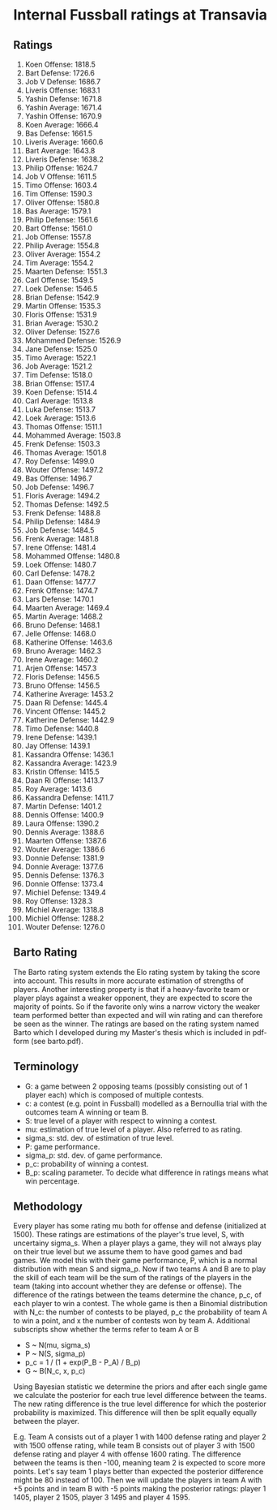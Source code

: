 # Internal Fussball ratings at Transavia
## Ratings
1. Koen Offense: 1818.5 
2. Bart Defense: 1726.6 
3. Job V Defense: 1686.7 
4. Liveris Offense: 1683.1 
5. Yashin Defense: 1671.8 
6. Yashin Average: 1671.4 
7. Yashin Offense: 1670.9 
8. Koen Average: 1666.4 
9. Bas Defense: 1661.5 
10. Liveris Average: 1660.6 
11. Bart Average: 1643.8 
12. Liveris Defense: 1638.2 
13. Philip Offense: 1624.7 
14. Job V Offense: 1611.5 
15. Timo Offense: 1603.4 
16. Tim Offense: 1590.3 
17. Oliver Offense: 1580.8 
18. Bas Average: 1579.1 
19. Philip  Defense: 1561.6 
20. Bart Offense: 1561.0 
21. Job Offense: 1557.8 
22. Philip Average: 1554.8 
23. Oliver Average: 1554.2 
24. Tim Average: 1554.2 
25. Maarten Defense: 1551.3 
26. Carl Offense: 1549.5 
27. Loek Defense: 1546.5 
28. Brian Defense: 1542.9 
29. Martin Offense: 1535.3 
30. Floris Offense: 1531.9 
31. Brian Average: 1530.2 
32. Oliver Defense: 1527.6 
33. Mohammed Defense: 1526.9 
34. Jane Defense: 1525.0 
35. Timo Average: 1522.1 
36. Job Average: 1521.2 
37. Tim Defense: 1518.0 
38. Brian Offense: 1517.4 
39. Koen Defense: 1514.4 
40. Carl Average: 1513.8 
41. Luka Defense: 1513.7 
42. Loek Average: 1513.6 
43. Thomas Offense: 1511.1 
44. Mohammed Average: 1503.8 
45. Frenk  Defense: 1503.3 
46. Thomas Average: 1501.8 
47. Roy Defense: 1499.0 
48. Wouter Offense: 1497.2 
49. Bas Offense: 1496.7 
50. Job  Defense: 1496.7 
51. Floris Average: 1494.2 
52. Thomas Defense: 1492.5 
53. Frenk Defense: 1488.8 
54. Philip Defense: 1484.9 
55. Job Defense: 1484.5 
56. Frenk Average: 1481.8 
57. Irene Offense: 1481.4 
58. Mohammed Offense: 1480.8 
59. Loek Offense: 1480.7 
60. Carl Defense: 1478.2 
61. Daan Offense: 1477.7 
62. Frenk Offense: 1474.7 
63. Lars Defense: 1470.1 
64. Maarten Average: 1469.4 
65. Martin Average: 1468.2 
66. Bruno Defense: 1468.1 
67. Jelle Offense: 1468.0 
68. Katherine Offense: 1463.6 
69. Bruno Average: 1462.3 
70. Irene Average: 1460.2 
71. Arjen Offense: 1457.3 
72. Floris Defense: 1456.5 
73. Bruno Offense: 1456.5 
74. Katherine Average: 1453.2 
75. Daan Ri Defense: 1445.4 
76. Vincent Offense: 1445.2 
77. Katherine Defense: 1442.9 
78. Timo Defense: 1440.8 
79. Irene Defense: 1439.1 
80. Jay Offense: 1439.1 
81. Kassandra Offense: 1436.1 
82. Kassandra Average: 1423.9 
83. Kristin Offense: 1415.5 
84. Daan Ri Offense: 1413.7 
85. Roy Average: 1413.6 
86. Kassandra Defense: 1411.7 
87. Martin Defense: 1401.2 
88. Dennis Offense: 1400.9 
89. Laura Offense: 1390.2 
90. Dennis Average: 1388.6 
91. Maarten Offense: 1387.6 
92. Wouter Average: 1386.6 
93. Donnie Defense: 1381.9 
94. Donnie Average: 1377.6 
95. Dennis Defense: 1376.3 
96. Donnie Offense: 1373.4 
97. Michiel Defense: 1349.4 
98. Roy Offense: 1328.3 
99. Michiel Average: 1318.8 
100. Michiel Offense: 1288.2 
101. Wouter Defense: 1276.0 

## Barto Rating
The Barto rating system extends the Elo rating system by taking the score into account. This results in more accurate estimation of strengths of players. Another interesting property is that if a heavy-favorite team or player plays against a weaker opponent, they are expected to score the majority of points. So if the favorite only wins a narrow victory the weaker team performed better than expected and will win rating and can therefore be seen as the winner. The ratings are based on the rating system named Barto which I developed during my Master's thesis which is included in pdf-form (see barto.pdf).
## Terminology
- G: a game between 2 opposing teams (possibly consisting out of 1 player each) which is composed of multiple contests.
- c: a contest (e.g. point in Fussball) modelled as a Bernoullia trial with the outcomes team A winning or team B.
- S: true level of a player with respect to winning a contest.
- mu: estimation of true level of a player. Also referred to as rating.
- sigma_s: std. dev. of estimation of true level.
- P: game performance.
- sigma_p: std. dev. of game performance.
- p_c: probability of winning a contest.
- B_p: scaling parameter. To decide what difference in ratings means what win percentage.
## Methodology
Every player has some rating mu both for offense and defense (initialized at 1500). These ratings are estimations of the player's true level, S, with uncertainy sigma_s. When a player plays a game, they will not always play on their true level but we assume them to have good games and bad games. We model this with their game performance, P, which is a normal distribution with mean S and sigma_p. Now if two teams A and B are to play the skill of each team will be the sum of the ratings of the players in the team (taking into account whether they are defense or offense). The difference of the ratings between the teams determine the chance, p_c, of each player to win a contest. The whole game is then a Binomial distribution with N_c: the number of contests to be played, p_c the probability of team A to win a point, and x the number of contests won by team A. Additional subscripts show whether the terms refer to team A or B
- S ~ N(mu, sigma_s)
- P ~ N(S, sigma_p)
- p_c = 1 / (1 + exp(P_B - P_A) / B_p)
- G ~ B(N_c, x, p_c)

Using Bayesian statistic we determine the priors and after each single game we calculate the posterior for each true level difference between the teams. The new rating difference is the true level difference for which the posterior probability is maximized. This difference will then be split equally equally between the player. 

E.g. Team A consists out of a player 1 with 1400 defense rating and player 2 with 1500 offense rating, while team B consists out of player 3 with 1500 defense rating and player 4 with offense 1600 rating. The difference between the teams is then -100, meaning team 2 is expected to score more points. Let's say team 1 plays better than expected the posterior difference might be 80 instead of 100. Then we will update the players in team A with +5 points and in team B with -5 points making the posterior ratings: player 1 1405, player 2 1505, player 3 1495 and player 4 1595.